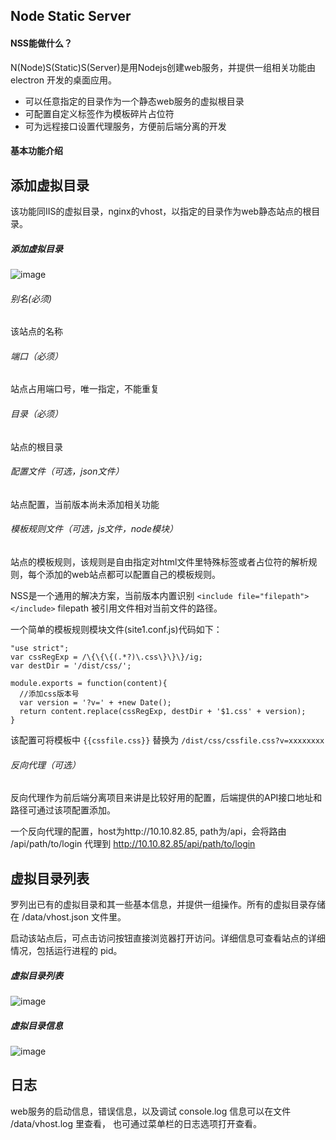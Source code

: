## Node Static Server

#### NSS能做什么？

N(Node)S(Static)S(Server)是用Nodejs创建web服务，并提供一组相关功能由 electron 开发的桌面应用。

* 可以任意指定的目录作为一个静态web服务的虚拟根目录
* 可配置自定义标签作为模板碎片占位符
* 可为远程接口设置代理服务，方便前后端分离的开发

#### 基本功能介绍

## 添加虚拟目录

该功能同IIS的虚拟目录，nginx的vhost，以指定的目录作为web静态站点的根目录。

##### 添加虚拟目录
![image](https://github.com/Shaman05/Node-Static-Server/blob/master/static/addvhost.png)

###### 别名(必须)
该站点的名称

###### 端口（必须）
站点占用端口号，唯一指定，不能重复

###### 目录（必须）
站点的根目录

###### 配置文件（可选，json文件）
站点配置，当前版本尚未添加相关功能

###### 模板规则文件（可选，js文件，node模块）
站点的模板规则，该规则是自由指定对html文件里特殊标签或者占位符的解析规则，每个添加的web站点都可以配置自己的模板规则。

NSS是一个通用的解决方案，当前版本内置识别 `<include file="filepath"></include>` filepath 被引用文件相对当前文件的路径。

一个简单的模板规则模块文件(site1.conf.js)代码如下：

    "use strict";
    var cssRegExp = /\{\{\{(.*?)\.css\}\}\}/ig;
    var destDir = '/dist/css/';

    module.exports = function(content){
      //添加css版本号
      var version = '?v=' + +new Date();
      return content.replace(cssRegExp, destDir + '$1.css' + version);
    }

该配置可将模板中 `{{cssfile.css}}` 替换为 `/dist/css/cssfile.css?v=xxxxxxxx`

###### 反向代理（可选）
反向代理作为前后端分离项目来讲是比较好用的配置，后端提供的API接口地址和路径可通过该项配置添加。

一个反向代理的配置，host为http://10.10.82.85, path为/api，会将路由 /api/path/to/login 代理到 http://10.10.82.85/api/path/to/login

## 虚拟目录列表

罗列出已有的虚拟目录和其一些基本信息，并提供一组操作。所有的虚拟目录存储在 /data/vhost.json 文件里。

启动该站点后，可点击访问按钮直接浏览器打开访问。详细信息可查看站点的详细情况，包括运行进程的 pid。

##### 虚拟目录列表
![image](https://github.com/Shaman05/Node-Static-Server/blob/master/static/vhostlist.png)

##### 虚拟目录信息
![image](https://github.com/Shaman05/Node-Static-Server/blob/master/static/vhostinfo.png)

## 日志

web服务的启动信息，错误信息，以及调试 console.log 信息可以在文件 /data/vhost.log 里查看， 也可通过菜单栏的日志选项打开查看。
